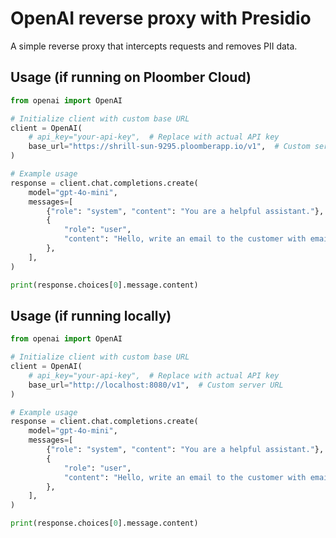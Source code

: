 # OpenAI reverse proxy with Presidio

A simple reverse proxy that intercepts requests and removes PII data.

## Usage (if running on Ploomber Cloud)

```python
from openai import OpenAI

# Initialize client with custom base URL
client = OpenAI(
    # api_key="your-api-key",  # Replace with actual API key
    base_url="https://shrill-sun-9295.ploomberapp.io/v1",  # Custom server URL
)

# Example usage
response = client.chat.completions.create(
    model="gpt-4o-mini",
    messages=[
        {"role": "system", "content": "You are a helpful assistant."},
        {
            "role": "user",
            "content": "Hello, write an email to the customer with email address johndoe@gmail.com",
        },
    ],
)

print(response.choices[0].message.content)

```

## Usage (if running locally)

```python
from openai import OpenAI

# Initialize client with custom base URL
client = OpenAI(
    # api_key="your-api-key",  # Replace with actual API key
    base_url="http://localhost:8080/v1",  # Custom server URL
)

# Example usage
response = client.chat.completions.create(
    model="gpt-4o-mini",
    messages=[
        {"role": "system", "content": "You are a helpful assistant."},
        {
            "role": "user",
            "content": "Hello, write an email to the customer with email address johndoe@gmail.com",
        },
    ],
)

print(response.choices[0].message.content)
```

